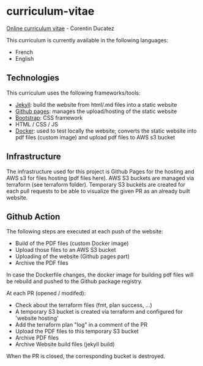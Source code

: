 # curriculum-vitae
[Online curriculum vitae](https://wasta-geek.github.io/curriculum-vitae) - Corentin Ducatez

This curriculum is currently available in the following languages:
  - French
  - English

## Technologies

This curriculum uses the following frameworks/tools:
  - [Jekyll](https://jekyllrb.com/): build the website from html/.md files into a static website
  - [Github pages](https://pages.github.com/): manages the upload/hosting of the static website
  - [Bootstrap](https://getbootstrap.com/): CSS framework
  - HTML / CSS / JS
  - [Docker](https://www.docker.com/https://www.docker.com/): used to test locally the website; converts the static website into pdf files (custom image) and upload pdf files to AWS s3 bucket

## Infrastructure

The infrastructure used for this project is Github Pages for the hosting and AWS s3 for files hosting (pdf files here). AWS S3 buckets are managed via terraform (see terraform folder).
Temporary S3 buckets are created for each pull requests to be able to visualize the given PR as an already built website.

## Github Action

The following steps are executed at each push of the website:
  - Build of the PDF files (custom Docker image)
  - Upload those files to an AWS S3 bucket
  - Uploading of the website (Github pages part)
  - Archive the PDF files

In case the Dockerfile changes, the docker image for building pdf files will be rebuild and pushed to the Github package registry.

At each PR (opened / modifed):
  - Check about the terraform files (fmt, plan success, ...)
  - A temporary S3 bucket is created via terraform and configured for 'website hosting'
  - Add the terraform plan "log" in a comment of the PR
  - Upload the PDF files to this temporary S3 bucket
  - Archive PDF files
  - Archive Website build files (jekyll build)

When the PR is closed, the corresponding bucket is destroyed.